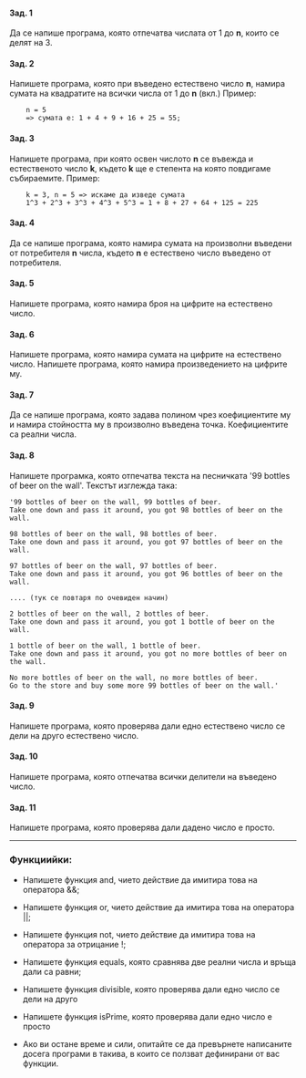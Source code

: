 ﻿#### Зад. 1
Да се напише програма, която отпечатва числата от 1 до **n**, 
които се делят на 3.

#### Зад. 2
Напишете програма, която при въведено естествено число **n**,
намира сумата на квадратите на всички числа от 1 до **n** (вкл.)
Пример:

		n = 5
		=> сумата е: 1 + 4 + 9 + 16 + 25 = 55;

#### Зад. 3
Напишете програма, при която освен числото **n** се въвежда
и естественото число **k**, където **k** ще е степента на която повдигаме събираемите.
Пример:

		k = 3, n = 5 => искаме да изведе сумата
		1^3 + 2^3 + 3^3 + 4^3 + 5^3 = 1 + 8 + 27 + 64 + 125 = 225

#### Зад. 4
Да се напише програма, която намира сумата на произволни
въведени от потребителя **n** числа, където **n**  е естествено число
въведено от потребителя.


#### Зад. 5
Напишете програма, която намира броя на цифрите на естествено число.

#### Зад. 6
Напишете програма, която намира сумата на цифрите на естествено число.
Напишете програма, която намира произведението на цифрите му.


#### Зад. 7
Да се напише програма, която задава полином чрез коефициентите му и намира стойността му в произволно въведена точка.
Коефициентите са реални числа.

#### Зад. 8
Напишете програмка, която отпечатва текста на песничката
'99 bottles of beer on the wall'. Текстът изглежда така:

    '99 bottles of beer on the wall, 99 bottles of beer.
    Take one down and pass it around, you got 98 bottles of beer on the wall.

    98 bottles of beer on the wall, 98 bottles of beer.
    Take one down and pass it around, you got 97 bottles of beer on the wall.

    97 bottles of beer on the wall, 97 bottles of beer.
    Take one down and pass it around, you got 96 bottles of beer on the wall.

    .... (тук се повтаря по очевиден начин)

    2 bottles of beer on the wall, 2 bottles of beer.
    Take one down and pass it around, you got 1 bottle of beer on the wall.

    1 bottle of beer on the wall, 1 bottle of beer.
    Take one down and pass it around, you got no more bottles of beer on the wall.

    No more bottles of beer on the wall, no more bottles of beer. 
    Go to the store and buy some more 99 bottles of beer on the wall.'

#### Зад. 9
Напишете програма, която проверява дали едно естествено число се
дели на друго естествено число.

#### Зад. 10
Напишете програма, която отпечатва всички делители на въведено число.

#### Зад. 11
Напишете програма, която проверява дали дадено число е просто.

----
### Функциийки:
* Напишете функция and, чието действие да имитира
това на оператора &&;

* Напишете функция or, чието действие да имитира
това на оператора ||;

* Напишете функция not, чието действие да имитира
това на оператора за отрицание !;

* Напишете функция equals, която сравнява две
реални числа и връща дали са равни;

* Напишете функция divisible, която проверява дали
едно число се дели на друго

* Напишете функция isPrime, която проверява дали 
едно число е просто

* Ако ви остане време и сили, опитайте се да превърнете написаните досега
  програми в такива, в които се ползват дефинирани от вас функции.